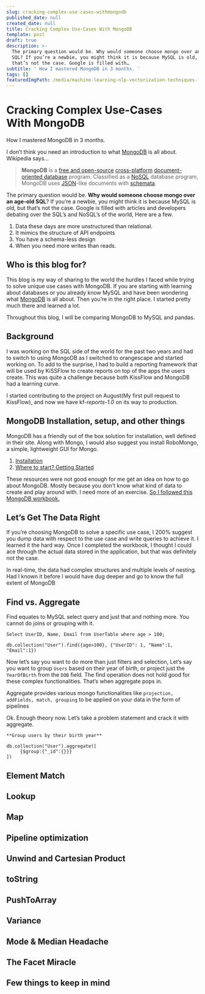 ```yaml
---
slug: cracking-complex-use-cases-withmongodb
published_date: null
created_date: null
title: Cracking Complex Use-Cases With MongoDB
template: post
draft: true
description: >-
  The primary question would be. Why would someone choose mongo over an age-old
  SQL? If you’re a newbie, you might think it is because MySQL is old, but
  that’s not the case. Google is filled with…
subtitle: ' How I mastered MongoDB in 3 months. '
tags: []
featuredImgPath: /media/machine-learning-nlp-vectorization-techniques-featured.png
---
```

# Cracking Complex Use-Cases With MongoDB

How I mastered MongoDB in 3 months.

I don’t think you need an introduction to what [MongoDB](https://medium.com/u/db5cd12199bd) is all about. Wikipedia says…

> **MongoDB** is a [free and open-source](https://en.wikipedia.org/wiki/Free_and_open-source_software "Free and open-source software") [cross-platform](https://en.wikipedia.org/wiki/Cross-platform "Cross-platform") [document-oriented database](https://en.wikipedia.org/wiki/Document-oriented_database "Document-oriented database") program. Classified as a [NoSQL](https://en.wikipedia.org/wiki/NoSQL "NoSQL") database program, MongoDB uses [JSON](https://en.wikipedia.org/wiki/JSON "JSON")-like documents with [schemata](https://en.wikipedia.org/wiki/Database_schema "Database schema").

The primary question would be. **Why would someone choose mongo over an age-old SQL**? If you’re a newbie, you might think it is because MySQL is old, but that’s not the case. Google is filled with articles and developers debating over the SQL’s and NoSQL’s of the world, Here are a few.

1.  Data these days are more unstructured than relational.
2.  It mimics the structure of API endpoints
3.  You have a schema-less design
4.  When you need more writes than reads.

## Who is this blog for?

This blog is my way of sharing to the world the hurdles I faced while trying to solve unique use cases with MongoDB. If you are starting with learning about databases or you already know MySQL and have been wondering what [MongoDB](https://medium.com/u/db5cd12199bd) is all about. Then you’re in the right place. I started pretty much there and learned a lot.

Throughout this blog, I will be comparing MongoDB to MySQL and pandas.

## Background

I was working on the SQL side of the world for the past two years and had to switch to using MongoDB as I switched to orangescape and started working on. To add to the surprise, I had to build a reporting framework that will be used by KiSSFlow to create reports on top of the apps the users create. This was quite a challenge because both KissFlow and MongoDB had a learning curve.

I started contributing to the project on August(My first pull request to KissFlow), and now we have kf-_reports-1.0_ on its way to production.

## MongoDB Installation, setup, and other things

MongoDB has a friendly out of the box solution for installation, well defined in their site. Along with Mongo, I would also suggest you install RoboMongo, a simple, lightweight GUI for Mongo.

1.  [Installation](https://docs.mongodb.com/manual/installation/)
2.  [Where to start? Getting Started](https://docs.mongodb.com/manual/tutorial/getting-started/)

These resources were not good enough for me get an idea on how to go about MongoDB. Mostly because you don’t know what kind of data to create and play around with. I need more of an exercise. [So I followed this MongoDB workbook.](http://nicholasjohnson.com/mongo/course/workbook/)

## Let’s Get The Data Right

If you’re choosing MongoDB to solve a specific use case, I 200% suggest you dump data with respect to the use case and write queries to achieve it. I learned it the hard way. Once I completed the workbook, I thought I could ace through the actual data stored in the application, but that was definitely not the case.

In real-time, the data had complex structures and multiple levels of nesting. Had I known it before I would have dug deeper and go to know the full extent of MongoDB

## Find vs. Aggregate

Find equates to MySQL select query and just that and nothing more. You cannot do joins or grouping with it.

```
Select UserID, Name, Email from UserTable where age > 100;
```
```
db.collection("User").find({age>100}, {"UserID": 1, "Name":1, "Email":1})
```

Now let’s say you want to do more than just filters and selection, Let’s say you want to group `Users` based on their year of birth, or project just the `YearOfBirth` from the `DOB` field. The find operation does not hold good for these complex functionalities. That’s when aggregate pops in.

Aggregate provides various mongo functionalities like `projection, addFields, match, grouping` to be applied on your data in the form of pipelines

Ok. Enough theory now. Let’s take a problem statement and crack it with aggregate.

```
**Group users by their birth year**
```
```
db.collection("User").aggregate([  
     {$group:{"_id":{}}}  
])
```

  

  

  

  

  

  

  

  

  

## Element Match

## Lookup

## Map

## Pipeline optimization

## Unwind and Cartesian Product

## toString

## PushToArray

## Variance 

## Mode & Median Headache

  

## The Facet Miracle

  

## Few things to keep in mind

##


